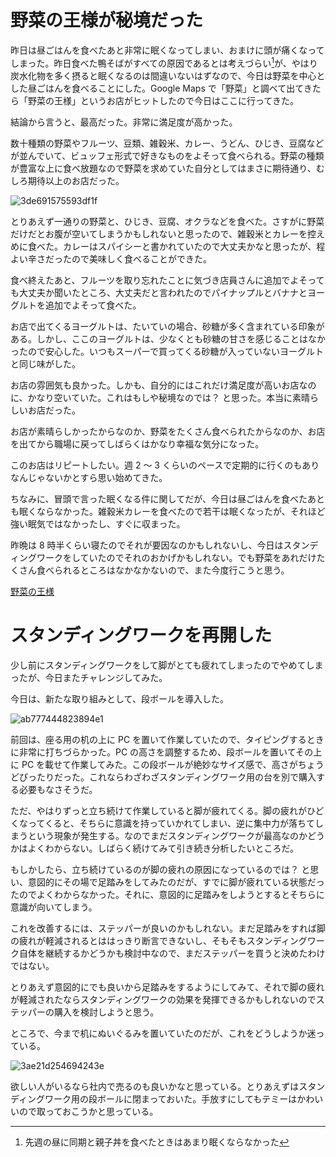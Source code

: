 # 野菜の王様が秘境だった
昨日は昼ごはんを食べたあと非常に眠くなってしまい、おまけに頭が痛くなってしまった。昨日食べた鴨そばがすべての原因であるとは考えづらい[^oyakodon]が、やはり炭水化物を多く摂ると眠くなるのは間違いないはずなので、今日は野菜を中心とした昼ごはんを食べることにした。Google Maps で「野菜」と調べて出てきたら「野菜の王様」というお店がヒットしたので今日はここに行ってきた。

[^oyakodon]: 先週の昼に同期と親子丼を食べたときはあまり眠くならなかった

結論から言うと、最高だった。非常に満足度が高かった。

数十種類の野菜やフルーツ、豆類、雑穀米、カレー、うどん、ひじき、豆腐などが並んでいて、ビュッフェ形式で好きなものをよそって食べられる。野菜の種類が豊富な上に食べ放題なので野菜を求めていた自分としてはまさに期待通り、むしろ期待以上のお店だった。

![3de691575593df1f](https://noraworld.github.io/box-bulbasaur/2019/07/3de691575593df1f.jpg)

とりあえず一通りの野菜と、ひじき、豆腐、オクラなどを食べた。さすがに野菜だけだとお腹が空いてしまうかもしれないと思ったので、雑穀米とカレーを控えめに食べた。カレーはスパイシーと書かれていたので大丈夫かなと思ったが、程よい辛さだったので美味しく食べることができた。

食べ終えたあと、フルーツを取り忘れたことに気づき店員さんに追加でよそっても大丈夫か聞いたところ、大丈夫だと言われたのでパイナップルとバナナとヨーグルトを追加でよそって食べた。

お店で出てくるヨーグルトは、たいていの場合、砂糖が多く含まれている印象がある。しかし、ここのヨーグルトは、少なくとも砂糖の甘さを感じることはなかったので安心した。いつもスーパーで買ってくる砂糖が入っていないヨーグルトと同じ味がした。

お店の雰囲気も良かった。しかも、自分的にはこれだけ満足度が高いお店なのに、かなり空いていた。これはもしや秘境なのでは？ と思った。本当に素晴らしいお店だった。

お店が素晴らしかったからなのか、野菜をたくさん食べられたからなのか、お店を出てから職場に戻ってしばらくはかなり幸福な気分になった。

このお店はリピートしたい。週 2 〜 3 くらいのペースで定期的に行くのもありなんじゃないかとすら思い始めてきた。

ちなみに、冒頭で言った眠くなる件に関してだが、今日は昼ごはんを食べたあとも眠くならなかった。雑穀米カレーを食べたので若干は眠くなったが、それほど強い眠気ではなかったし、すぐに収まった。

昨晩は 8 時半くらい寝たのでそれが要因なのかもしれないし、今日はスタンディングワークをしていたのでそれのおかげかもしれない。でも野菜をあれだけたくさん食べられるところはなかなかないので、また今度行こうと思う。

[野菜の王様](http://yasai-no-ohsama.com)

# スタンディングワークを再開した
少し前にスタンディングワークをして脚がとても疲れてしまったのでやめてしまったが、今日またチャレンジしてみた。

今日は、新たな取り組みとして、段ボールを導入した。

![ab777444823894e1](https://noraworld.github.io/box-bulbasaur/2019/07/ab777444823894e1.jpg)

前回は、座る用の机の上に PC を置いて作業していたので、タイピングするときに非常に打ちづらかった。PC の高さを調整するため、段ボールを置いてその上に PC を載せて作業してみた。この段ボールが絶妙なサイズ感で、高さがちょうどぴったりだった。これならわざわざスタンディングワーク用の台を別で購入する必要もなさそうだ。

ただ、やはりずっと立ち続けて作業していると脚が疲れてくる。脚の疲れがひどくなってくると、そちらに意識を持っていかれてしまい、逆に集中力が落ちてしまうという現象が発生する。なのでまだスタンディングワークが最高なのかどうかはよくわからない。しばらく続けてみて引き続き分析したいところだ。

もしかしたら、立ち続けているのが脚の疲れの原因になっているのでは？ と思い、意図的にその場で足踏みをしてみたのだが、すでに脚が疲れている状態だったのでよくわからなかった。それに、意図的に足踏みをしようとするとそちらに意識が向いてしまう。

これを改善するには、ステッパーが良いのかもしれない。まだ足踏みをすれば脚の疲れが軽減されるとははっきり断言できないし、そもそもスタンディングワーク自体を継続するかどうかも検討中なので、まだステッパーを買うと決めたわけではない。

とりあえず意図的にでも良いから足踏みをするようにしてみて、それで脚の疲れが軽減されたならスタンディングワークの効果を発揮できるかもしれないのでステッパーの購入を検討しようと思う。

ところで、今まで机にぬいぐるみを置いていたのだが、これをどうしようか迷っている。

![3ae21d254694243e](https://noraworld.github.io/box-bulbasaur/2019/07/3ae21d254694243e.jpg)

欲しい人がいるなら社内で売るのも良いかなと思っている。とりあえずはスタンディングワーク用の段ボールに閉まっておいた。手放すにしてもテミーはかわいいので取っておこうかと思っている。
